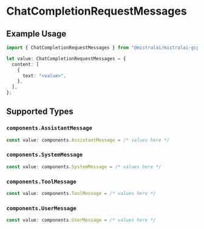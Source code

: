 # ChatCompletionRequestMessages

## Example Usage

```typescript
import { ChatCompletionRequestMessages } from "@mistralai/mistralai-gcp/models/components";

let value: ChatCompletionRequestMessages = {
  content: [
    {
      text: "<value>",
    },
  ],
};
```

## Supported Types

### `components.AssistantMessage`

```typescript
const value: components.AssistantMessage = /* values here */
```

### `components.SystemMessage`

```typescript
const value: components.SystemMessage = /* values here */
```

### `components.ToolMessage`

```typescript
const value: components.ToolMessage = /* values here */
```

### `components.UserMessage`

```typescript
const value: components.UserMessage = /* values here */
```

